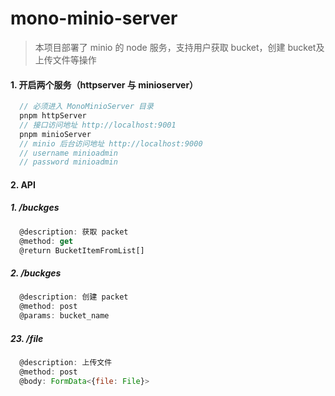 # mono-minio-server
> 本项目部署了 minio 的 node 服务，支持用户获取 bucket，创建 bucket及上传文件等操作

#### 1. 开启两个服务（httpserver 与 minioserver）
``` javascript
  // 必须进入 MonoMinioServer 目录
  pnpm httpServer
  // 接口访问地址 http://localhost:9001
  pnpm minioServer
  // minio 后台访问地址 http://localhost:9000
  // username minioadmin
  // password minioadmin
```
#### 2. API
##### 1. /buckges 
```javascript
  @description: 获取 packet
  @method: get
  @return BucketItemFromList[]
```
##### 2. /buckges
```javascript
  @description: 创建 packet
  @method: post
  @params: bucket_name
```
##### 23. /file
```javascript
  @description: 上传文件
  @method: post
  @body: FormData<{file: File}>
```